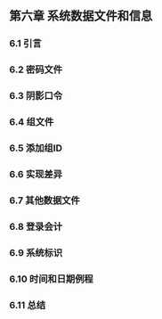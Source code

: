 ## 第六章 系统数据文件和信息

### 6.1 引言

### 6.2 密码文件

### 6.3 阴影口令

### 6.4 组文件

### 6.5 添加组ID

### 6.6 实现差异

### 6.7 其他数据文件

### 6.8 登录会计

### 6.9 系统标识

### 6.10 时间和日期例程

### 6.11 总结
